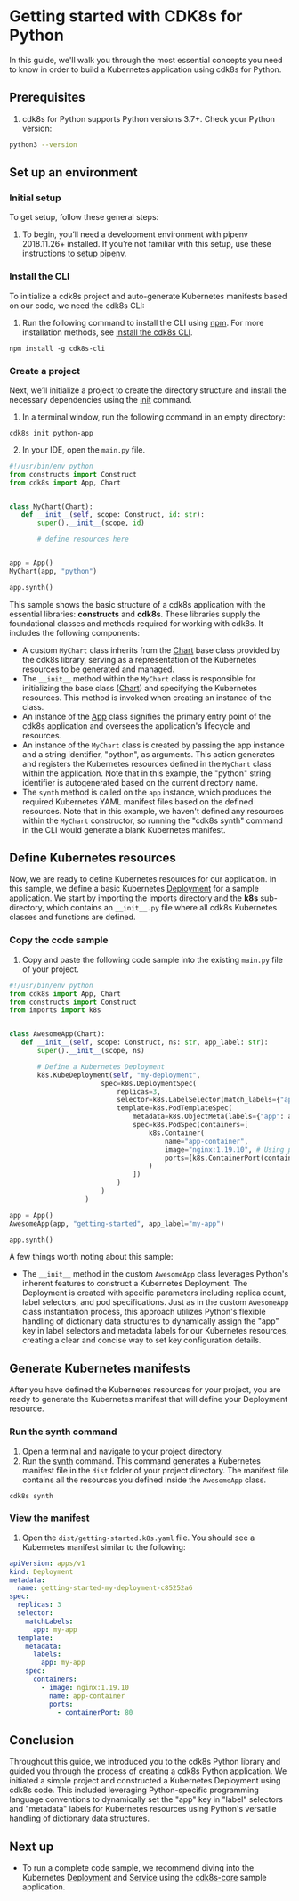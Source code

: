 # Getting started with CDK8s for Python
In this guide, we'll walk you through the most essential concepts you need to know in order to build a Kubernetes application using cdk8s for Python.

## Prerequisites
1. cdk8s for Python supports Python versions 3.7+. Check your Python version:
```bash
python3 --version
```

## Set up an environment
### Initial setup
To get setup, follow these general steps:

1. To begin, you’ll need a development environment with pipenv 2018.11.26+ installed. If you’re not familiar with this setup, use these instructions to [setup pipenv](https://pipenv.pypa.io/en/latest/install/).

### Install the CLI
To initialize a cdk8s project and auto-generate Kubernetes manifests based on our code, we need the cdk8s CLI:

1. Run the following command to install the CLI using [npm](https://docs.npmjs.com/downloading-and-installing-node-js-and-npm). For more installation methods, see [Install the cdk8s CLI](cli/installation.md).
```console
npm install -g cdk8s-cli
```

### Create a project
Next, we’ll initialize a project to create the directory structure and install the necessary dependencies using the [init](https://cdk8s.io/docs/latest/cli/init/) command. 

1. In a terminal window, run the following command in an empty directory: 
```console
cdk8s init python-app
```

2. In your IDE, open the `main.py` file. 
```python
#!/usr/bin/env python
from constructs import Construct
from cdk8s import App, Chart


class MyChart(Chart):
   def __init__(self, scope: Construct, id: str):
       super().__init__(scope, id)

       # define resources here


app = App()
MyChart(app, "python")

app.synth()
```

This sample shows the basic structure of a cdk8s application with the essential libraries: **constructs** and **cdk8s**. These libraries supply the foundational classes and methods required for working with cdk8s. It includes the following components:

   * A custom `MyChart` class inherits from the [Chart](https://cdk8s.io/docs/latest/reference/cdk8s/python/#chart) base class provided by the cdk8s library, serving as a representation of the Kubernetes resources to be generated and managed.
   * The `__init__` method within the `MyChart` class is responsible for initializing the base class ([Chart](https://cdk8s.io/docs/latest/reference/cdk8s/python/#chart)) and specifying the Kubernetes resources. This method is invoked when creating an instance of the class.
   * An instance of the [App](https://cdk8s.io/docs/latest/reference/cdk8s/python/#app) class signifies the primary entry point of the cdk8s application and oversees the application's lifecycle and resources.
   * An instance of the `MyChart` class is created by passing the app instance and a string identifier, "python", as arguments. This action generates and registers the Kubernetes resources defined in the `MyChart` class within the application. Note that in this example, the "python" string identifier is autogenerated based on the current directory name.
   * The `synth` method is called on the `app` instance, which produces the required Kubernetes YAML manifest files based on the defined resources. Note that in this example, we haven't defined any resources within the `MyChart` constructor, so running the "cdk8s synth" command in the CLI would generate a blank Kubernetes manifest.

## Define Kubernetes resources
Now, we are ready to define Kubernetes resources for our application. In this sample, we define a basic Kubernetes [Deployment](https://kubernetes.io/docs/concepts/workloads/controllers/deployment/) for a sample application. We start by importing the imports directory and the **k8s** sub-directory, which contains an `__init__.py` file where all cdk8s Kubernetes classes and functions are defined.

### Copy the code sample
1. Copy and paste the following code sample into the existing `main.py` file of your project.
```python
#!/usr/bin/env python
from cdk8s import App, Chart
from constructs import Construct
from imports import k8s


class AwesomeApp(Chart):
   def __init__(self, scope: Construct, ns: str, app_label: str):
       super().__init__(scope, ns)

       # Define a Kubernetes Deployment
       k8s.KubeDeployment(self, "my-deployment",
                       spec=k8s.DeploymentSpec(
                           replicas=3,
                           selector=k8s.LabelSelector(match_labels={"app": app_label}),
                           template=k8s.PodTemplateSpec(
                               metadata=k8s.ObjectMeta(labels={"app": app_label}),
                               spec=k8s.PodSpec(containers=[
                                   k8s.Container(
                                       name="app-container",
                                       image="nginx:1.19.10", # Using public nginx image
                                       ports=[k8s.ContainerPort(container_port=80)] # Nginx listens on port 80 by default
                                   )
                               ])
                           )
                       )
                   )

app = App()
AwesomeApp(app, "getting-started", app_label="my-app")

app.synth()
```

A few things worth noting about this sample:

- The `__init__` method in the custom `AwesomeApp` class leverages Python's inherent features to construct a Kubernetes Deployment. The Deployment is created with specific parameters including replica count, label selectors, and pod specifications. Just as in the custom `AwesomeApp` class instantiation process, this approach utilizes Python's flexible handling of dictionary data structures to dynamically assign the "app" key in label selectors and metadata labels for our Kubernetes resources, creating a clear and concise way to set key configuration details.

## Generate Kubernetes manifests
After you have defined the Kubernetes resources for your project, you are ready to generate the Kubernetes manifest that will define your Deployment resource. 

### Run the synth command
1. Open a terminal and navigate to your project directory.
2. Run the [synth](https://cdk8s.io/docs/latest/cli/synth/) command. This command generates a Kubernetes manifest file in the `dist` folder of your project directory. The manifest file contains all the resources you defined inside the `AwesomeApp` class.
```console
cdk8s synth
```

### View the manifest
1. Open the `dist/getting-started.k8s.yaml` file. You should see a Kubernetes manifest similar to the following:
```yaml
apiVersion: apps/v1
kind: Deployment
metadata:
  name: getting-started-my-deployment-c85252a6
spec:
  replicas: 3
  selector:
    matchLabels:
      app: my-app
  template:
    metadata:
      labels:
        app: my-app
    spec:
      containers:
        - image: nginx:1.19.10
          name: app-container
          ports:
            - containerPort: 80
```

## Conclusion
Throughout this guide, we introduced you to the cdk8s Python library and guided you through the process of creating a cdk8s Python application. We initiated a simple project and constructed a Kubernetes Deployment using cdk8s code. This included leveraging Python-specific programming language conventions to dynamically set the "app" key in "label" selectors and "metadata" labels for Kubernetes resources using Python's versatile handling of dictionary data structures. 

## Next up
- To run a complete code sample, we recommend diving into the Kubernetes [Deployment](https://kubernetes.io/docs/concepts/workloads/controllers/deployment/) and [Service](https://kubernetes.io/docs/concepts/services-networking/service/) using the [cdk8s-core](https://github.com/cdk8s-team/cdk8s-examples/blob/main/python/cdk8s-core/main.py) sample application.

